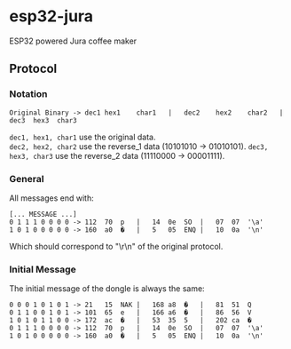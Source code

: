 # esp32-jura
ESP32 powered Jura coffee maker

## Protocol

### Notation
```
Original Binary -> dec1	hex1	char1	|	dec2	hex2	char2	|	dec3  hex3  char3
```

`dec1, hex1, char1` use the original data.  
`dec2, hex2, char2` use the reverse_1 data (10101010 -> 01010101).
`dec3, hex3, char3` use the reverse_2 data (11110000 -> 00001111).

### General
All messages end with:
```
[... MESSAGE ...]
0 1 1 1 0 0 0 0 -> 112	70	p	|	14	0e	SO	|	07  07  '\a'
1 0 1 0 0 0 0 0 -> 160	a0	�	|	5	05	ENQ	|	10	0a	'\n'
```
Which should correspond to "\r\n" of the original protocol.

### Initial Message
The initial message of the dongle is always the same:
```
0 0 0 1 0 1 0 1 -> 21	15	NAK	|	168	a8	�	|	81	51	Q
0 1 1 0 0 1 0 1 -> 101	65	e	|	166	a6	�	|	86	56	V
1 0 1 0 1 1 0 0 -> 172	ac	�	|	53	35	5	|	202	ca	�
0 1 1 1 0 0 0 0 -> 112	70	p	|	14	0e	SO	|	07  07  '\a'
1 0 1 0 0 0 0 0 -> 160	a0	�	|	5	05	ENQ	|	10	0a	'\n'
```